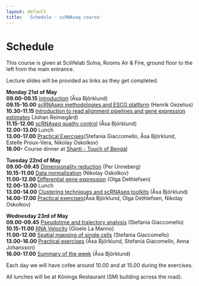```yaml
---
layout: default
title:  'Schedule - scRNAseq course'
---
```


# Schedule

This course is given at Scilifelab Solna, Rooms Air & Fire, ground floor to the left from the main entrance. 

Lecture slides will be provided as links as they get completed. 

**Monday 21st of May**  
**09.00-09.15** [Introduction](slides/) (Åsa Björklund)   
**09.15-10.00** [scRNAseq methodologies and ESCG platform](slides/ESCG_scRNA-seq-analysis_180521_slides__HG.pdf) (Henrik Gezelius)   
**10.30-11.15** [Introduction to read alignment pipelines and gene expression estimates](slides/) (Johan Reimegård)   
**11.15-12.00** [scRNAseq quality control](slides/scRNAseq_QC_Asa_Bjorklund.pdf) (Åsa Björklund)   
**12.00-13.00** Lunch   
**13.00-17.00** [Practical Exercises](exercises)(Stefania Giaccomello, Åsa Björklund, Estelle Proux-Vera, Nikolay Oskolkov)   
**18.00-** Course dinner at [Shanti - Touch of Bengal](http://www.shanti.se/touch-of-bengal)  

**Tuesday 22nd of May**   
**09.00-09.45** [Dimensionality reduction](slides/) (Per Unneberg)   
**10.15-11.00** [Data normalization](slides/scRNAseq_course_2018_Oskolkov.pdf) (Nikolay Oskolkov)   
**11.00-12.00** [Differential gene expression](slides/scRNA-seq-DE.pdf) (Olga Dethlefsen)   
**12.00-13.00** Lunch    
**13.00-14.00** [Clustering techniques and scRNAseq toolkits](slides/scRNAseq_toolkits_Asa_Bjorklund.pdf) (Åsa Björklund)   
**14.00-17.00** [Practical exercises](exercises)(Åsa Björklund, Olga Dethlefsen, Nikolay Oskolkov)

**Wednesday 23rd of May**  
**09.00-09.45** [Pseudotime and trajectory analysis](slides/) (Stefania Giaccomello)   
**10.15-11.00** [RNA Velocity](slides/) (Gioele La Manno)   
**11.00-12.00** [Spatial mapping of single cells](slides/) (Stefania Giaccomello)   
**13.00-16.00** [Practical exercises](https://bitbucket.org/scilifelab-lts/scrnaseq-labs) (Åsa Björklund, Stefania Giacomello, Anna Johansson)   
**16.00-17.00** [Summary of the week]() (Åsa Björklund)   


Each day we will have cofee around 10.00 and at 15.00 during the exercises. 

All lunches will be at Könings Restaurant (SMI building across the road).

 
